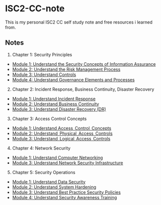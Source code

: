 # ISC2-CC-note

This is my personal ISC2 CC self study note and free resources i learned from.




## Notes

1. Chapter 1: Security Principles

* [Module 1: Understand the Security Concepts of Information Assurance](https://github.com/mashitah-tobroni/ISC2-CC-note/blob/main/chapter%201/module%201.md)
* [Module 2: Understand the Risk Management Process](https://github.com/mashitah-tobroni/ISC2-CC-note/blob/main/chapter%201/module%202.md)
* [Module 3: Understand Controls](https://github.com/mashitah-tobroni/ISC2-CC-note/blob/main/chapter%201/module%203.md)
* [Module 4: Understand Governance Elements and Processes](https://github.com/mashitah-tobroni/ISC2-CC-note/blob/main/chapter%201/module%204.md)

2. Chapter 2: Incident Response, Business Continuity, Disaster Recovery
* [Module 1: Understand Incident Response](https://linktodocumentation)
* [Module 2: Understand Business Continuity](https://linktodocumentation)
* [Module 3: Understand Disaster Recovery (DR)](https://linktodocumentation)

3. Chapter 3: Access Control Concepts
* [Module 1: Understand Access  Control  Concepts](https://linktodocumentation)
* [Module 2: Understand  Physical  Access  Controls](https://linktodocumentation)
* [Module 3: Understand  Logical  Access  Controls](https://linktodocumentation)

4. Chapter 4: Network Security
* [Module 1: Understand Computer Networking](https://linktodocumentation)
* [Module 3: Understand Network Security Infrastructure](https://linktodocumentation)

5. Chapter 5: Security Operations
* [Module 1: Understand Data Security](https://linktodocumentation)
* [Module 2: Understand System Hardening](https://linktodocumentation)
* [Module 3: Understand Best Practice Security Policies](https://linktodocumentation)
* [Module 4: Understand Security Awareness Training](https://linktodocumentation)
